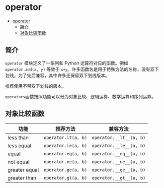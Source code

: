 # operator

- [operator](#operator)
  - [简介](#%e7%ae%80%e4%bb%8b)
  - [对象比较函数](#%e5%af%b9%e8%b1%a1%e6%af%94%e8%be%83%e5%87%bd%e6%95%b0)

## 简介

`operator` 模块定义了一系列和 Python 运算符对应的函数。例如 `operator.add(x, y)` 等效于 `x+y`。许多函数名是用于特殊方法的名称，没有双下划线。为了先后兼容，其中许多还保留双下划线版本。

推荐使用不带双下划线的版本。

`operators`函数按照功能可以分为对象比较、逻辑运算、数学运算和序列运算。

## 对象比较函数

| 功能          | 推荐方法            | 兼容方法                |
| ------------- | ------------------- | ----------------------- |
| less than     | `operator.lt(a, b)` | `operator.__lt__(a, b)` |
| less equal    | `operator.le(a, b)` | `operator.__le__(a, b)` |
| equal         | `operator.eq(a, b)` | `operator.__eq__(a, b)` |
| not equal     | `operator.ne(a, b)` | `operator.__ne__(a, b)` |
| greater equal | `operator.ge(a, b)` | `operator.__ge__(a, b)` |
| greater than  | `operator.gt(a, b)` | `operator.__gt__(a, b)` |

